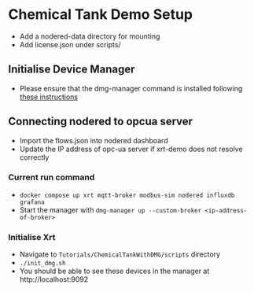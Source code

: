 # Chemical Tank Demo Setup
* Add a nodered-data directory for mounting
* Add license.json under scripts/

## Initialise Device Manager
* Please ensure that the dmg-manager command is installed following [these instructions](https://github.com/IOTechSystems/device-management-gui)


## Connecting nodered to opcua server
* Import the flows.json into nodered dashboard
* Update the IP address of opc-ua server if xrt-demo does not resolve correctly

### Current run command 
* `docker compose up xrt mqtt-broker modbus-sim nodered influxdb grafana`
* Start the manager with `dmg-manager up --custom-broker <ip-address-of-broker>`

### Initialise Xrt
* Navigate to `Tutorials/ChemicalTankWithDMG/scripts` directory
* `./init_dmg.sh`
* You should be able to see these devices in the manager at http://localhost:9092
